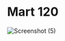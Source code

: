# Mart 120
![Screenshot (5)](https://user-images.githubusercontent.com/98127439/150872408-22180046-c4a0-41b9-b089-b4ee3f03b0e2.png) 
